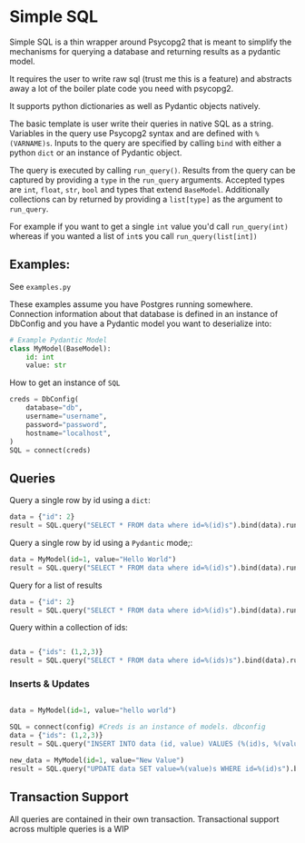 # Simple SQL

Simple SQL is a thin wrapper around Psycopg2 that is meant to simplify the mechanisms for querying a database and 
returning results as a pydantic model. 

It requires the user to write raw sql (trust me this is a feature) and abstracts away a lot of the 
boiler plate code you need with psycopg2.

It supports python dictionaries as well as Pydantic objects natively.

The basic template is user write their queries in native SQL as a string. Variables in the query use Psycopg2 syntax and
are defined with `%(VARNAME)s`. Inputs to the query are specified by calling `bind` with either a python `dict` or an
instance of Pydantic object.

The query is executed by calling `run_query()`. Results from the query can be captured by providing a `type` in the `run_query`
arguments. Accepted types are `int`, `float`, `str`, `bool` and types that extend `BaseModel`. Additionally collections can
by returned by providing a `list[type]` as the argument to `run_query`.

For example if you want to get a single `int` value you'd call `run_query(int)` whereas if you wanted a list of `int`s
you call `run_query(list[int])`

## Examples:
See `examples.py`

These examples assume you have Postgres running somewhere. Connection information about that database is defined in an
instance of DbConfig and you have a Pydantic model you want to deserialize into:
```python
# Example Pydantic Model
class MyModel(BaseModel):
    id: int
    value: str
```

How to get an instance of `SQL`
```python
creds = DbConfig(
    database="db",
    username="username",
    password="password",
    hostname="localhost",
)
SQL = connect(creds)
```

## Queries
Query a single row by id using a `dict`:
```python
data = {"id": 2}
result = SQL.query("SELECT * FROM data where id=%(id)s").bind(data).run_query(PydanticModel)
```

Query a single row by id using a `Pydantic` mode;:
```python
data = MyModel(id=1, value="Hello World")
result = SQL.query("SELECT * FROM data where id=%(id)s").bind(data).run_query(PydanticModel)
```

Query for a list of results
```python
data = {"id": 2}
result = SQL.query("SELECT * FROM data where id>%(id)s").bind(data).run_query(list[PydanticModel])
```

Query within a collection of ids:
```python

data = {"ids": (1,2,3)}
result = SQL.query("SELECT * FROM data where id=%(ids)s").bind(data).run_query(list[PydanticModel])
```

### Inserts & Updates

```python 

data = MyModel(id=1, value="hello world")

SQL = connect(config) #Creds is an instance of models. dbconfig
data = {"ids": (1,2,3)}
result = SQL.query("INSERT INTO data (id, value) VALUES (%(id)s, %(value)s)").bind(data).run_query() 

new_data = MyModel(id=1, value="New Value")
result = SQL.query("UPDATE data SET value=%(value)s WHERE id=%(id)s").bind(data).run_query()
```
## Transaction Support
All queries are contained in their own transaction. Transactional support across multiple queries is a WIP